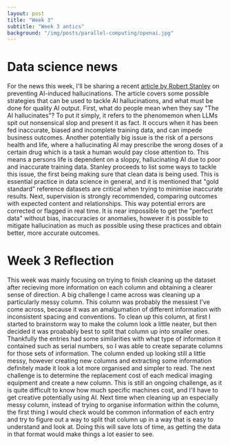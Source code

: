 ```yaml
---
layout: post
title: "Week 3"
subtitle: "Week 3 antics"
background: "/img/posts/parallel-computing/openai.jpg"
---
```


# Data science news 
For the news this week, I'll be sharing a recent [article by Robert Stanley](https://www.datasciencecentral.com/data-quality-for-unbiased-results-preventing-ai-induced-hallucinations/) on preventing AI-induced hallucinations. The article covers some possible strategies that can be used to tackle AI hallucinations, and what must be done for quality AI output. First, what do people mean when they say "The AI hallucinates"? To put it simply, it refers to the phenomemon when LLMs spit out nonsensical slop and present it as fact. It occurs when it has been fed inaccurate, biased and incomplete training data, and can impede business outcomes. Another potentially big issue is the risk of a persons health and life, where a hallucinating AI may prescribe the wrong doses of a certain drug which is a task a human would pay close attention to. This means a persons life is dependent on a sloppy, hallucinating AI due to poor and inaccurate training data. Stanley proceeds to list some ways to tackle this issue, the first being making sure that clean data is being used. This is essential practice in data science in general, and it is mentioned that "gold standard" reference datasets are critical when trying to minimise inaccurate results. Next, supervision is strongly recommended, comparing outcomes with expected content and relationships. This way potential errors are corrected or flagged in real time. It is near impossible to get the "perfect data" without bias, inaccuracies or anomalies, however it is possible to mitigate hallucination as much as possible using these practices and obtain better, more accurate outcomes. 

# Week 3 Reflection
This week was mainly focusing on trying to finish cleaning up the dataset after recieving more information on each column and obtaining a clearer sense of direction. A big challenge I came across was cleaning up a particularly messy column. This column was probably the messiest I've come across, because it was an amalgumation of different information with inconsistent spacing and conventions. To clean up this column, at first I started to brainstorm way to make the column look a little neater, but then decided it was proabably best to split that column up into smaller ones. Thankfully the entries had some similarities with what type of information it contained such as serial numbers, so I was able to create separate columns for those sets of information. The column ended up looking still a little messy, however creating new columns and extracting some information definitely made it look a lot more organised and simpler to read. The next challenge is to determine the replacement cost of each medical imaging equipment and create a new column. This is still an ongoing challenge, as it is quite difficult to know how much specific machines cost, and I'll have to get creative potentially using AI. Next time when cleaning up an especially messy column, instead of trying to organise information within the column, the first thing I would check would be common information of each entry and try to figure out a way to split that column up in a way that is easy to understand and look at. Doing this will save lots of time, as getting the data in that format would make things a lot easier to see.